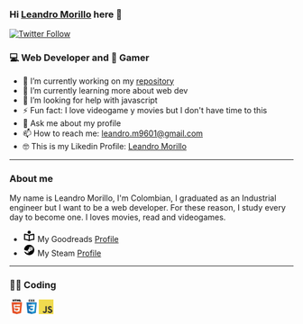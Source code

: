 ### Hi [Leandro Morillo][website] here 👋
[![Twitter Follow](https://img.shields.io/twitter/follow/lmorillo96?color=1DA1F2&label=Leandro%20Morillo&logo=twitter&style=flat-square)](https://twitter.com/lmorillo96)


### 💻 Web Developer and 👾 Gamer

- 🔭 I’m currently working on my [repository][website]
- 🌱 I’m currently learning more about web dev
- 🤔 I’m looking for help with javascript
- ⚡ Fun fact: I love videogame y movies but I don't have time to this
- 💬 Ask me about my profile 
- 📫 How to reach me: leandro.m9601@gmail.com
- 🤓 This is my Likedin Profile: [Leandro Morillo][linkedin]

---
### About me

My name is Leandro Morillo, I'm Colombian, I graduated as an Industrial engineer but I want to be a web developer. For these reason, I study every day to become one.
I loves movies, read and videogames.

- <svg xmlns="http://www.w3.org/2000/svg" width="22" height="22" viewBox="0 0 24 24" style="fill: rgba(0, 0, 0, 1);transform: ;msFilter:;"><path d="M21 8c-.202 0-4.85.029-9 2.008C7.85 8.029 3.202 8 3 8a1 1 0 0 0-1 1v9.883a1 1 0 0 0 .305.719c.195.188.48.305.729.28l.127-.001c.683 0 4.296.098 8.416 2.025.016.008.034.005.05.011.119.049.244.083.373.083s.254-.034.374-.083c.016-.006.034-.003.05-.011 4.12-1.928 7.733-2.025 8.416-2.025l.127.001c.238.025.533-.092.729-.28.194-.189.304-.449.304-.719V9a1 1 0 0 0-1-1zM4 10.049c1.485.111 4.381.48 7 1.692v7.742c-3-1.175-5.59-1.494-7-1.576v-7.858zm16 7.858c-1.41.082-4 .401-7 1.576v-7.742c2.619-1.212 5.515-1.581 7-1.692v7.858z"></path><circle cx="12" cy="5" r="3"></circle></svg> My Goodreads [Profile][goodreads]
- <svg xmlns="http://www.w3.org/2000/svg" width="22" height="22" viewBox="0 0 24 24" style="fill: rgba(0, 0, 0, 1);transform: ;msFilter:;"><path d="M8.21 17.32 7 16.8a2.13 2.13 0 1 0 1.17-2.93l1.28.53a1.58 1.58 0 0 1-1.22 2.92z"></path><path d="M12 2a10 10 0 0 0-10 9.34l5.38 2.21a2.31 2.31 0 0 1 .47-.24A2.62 2.62 0 0 1 9 13.1l2.44-3.56a3.8 3.8 0 1 1 3.8 3.8h-.08l-3.51 2.5a2.77 2.77 0 0 1-5.47.68l-3.77-1.6A10 10 0 1 0 12 2z"></path><path d="M17.79 9.5a2.53 2.53 0 1 0-2.53 2.5 2.54 2.54 0 0 0 2.53-2.5zm-4.42 0a1.9 1.9 0 1 1 1.9 1.91 1.9 1.9 0 0 1-1.9-1.92z"></path></svg> My Steam [Profile][steam]

---

### 🧑‍💻 Coding
<img align="left" alt="HTML5" width="26px" src="https://raw.githubusercontent.com/github/explore/80688e429a7d4ef2fca1e82350fe8e3517d3494d/topics/html/html.png" />
<img align="left" alt="css3" width="26px" src="https://raw.githubusercontent.com/github/explore/80688e429a7d4ef2fca1e82350fe8e3517d3494d/topics/css/css.png" />
<img align="left" alt="js" width="26px" src="https://raw.githubusercontent.com/github/explore/80688e429a7d4ef2fca1e82350fe8e3517d3494d/topics/javascript/javascript.png"/>
<br>




<!-- Links -->
[website]: https://lmorillo96.github.io/website_personal/
[goodreads]: https://www.goodreads.com/
[steam]: https://steamcommunity.com/id/ckufuoy/
[linkedin]: https://www.linkedin.com/in/leandro-morillo-911622202/

